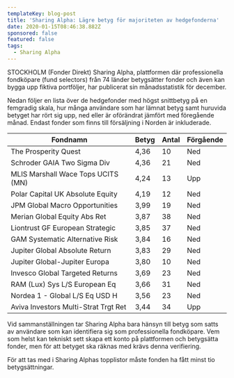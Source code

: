 ```yaml
---
templateKey: blog-post
title: 'Sharing Alpha: Lägre betyg för majoriteten av hedgefonderna'
date: 2020-01-15T08:46:38.882Z
sponsored: false
featured: false
tags:
  - Sharing Alpha
---
```

STOCKHOLM (Fonder Direkt) Sharing Alpha, plattformen där professionella fondköpare (fund selectors) från 74 länder betygsätter fonder och även kan bygga upp fiktiva portföljer, har publicerat sin månadsstatistik för december.

Nedan följer en lista över de hedgefonder med högst snittbetyg på en femgradig skala, hur många användare som har lämnat betyg samt huruvida betyget har rört sig upp, ned eller är oförändrat jämfört med föregående månad. Endast fonder som finns till försäljning i Norden är inkluderade.

<!--StartFragment-->

| **Fondnamn**                         | **Betyg** | **Antal** | **Förgående** |
| ------------------------------------ | --------- | --------- | ------------- |
| The Prosperity Quest                 | 4,36      | 10        | Ned           |
| Schroder GAIA Two Sigma Div          | 4,36      | 21        | Ned           |
| MLIS Marshall Wace Tops UCITS (MN)   | 4,24      | 13        | Upp           |
| Polar Capital UK Absolute Equity     | 4,19      | 12        | Ned           |
| JPM Global Macro Opportunities       | 3,99      | 19        | Ned           |
| Merian Global Equity Abs Ret         | 3,87      | 38        | Ned           |
| Liontrust GF European Strategic      | 3,85      | 37        | Ned           |
| GAM Systematic Alternative Risk      | 3,84      | 16        | Ned           |
| Jupiter Global Absolute Return       | 3,83      | 29        | Ned           |
| Jupiter Global-Jupiter Europa        | 3,80      | 10        | Ned           |
| Invesco Global Targeted Returns      | 3,69      | 23        | Ned           |
| RAM (Lux) Sys L/S European Eq        | 3,66      | 31        | Ned           |
| Nordea 1 - Global L/S Eq USD H       | 3,56      | 23        | Ned           |
| Aviva Investors Multi-Strat Trgt Ret | 3,44      | 34        | Upp           |



<!--EndFragment-->

Vid sammanställningen tar Sharing Alpha bara hänsyn till betyg som satts av användare som kan identifiera sig som professionella fondköpare. Vem som helst kan tekniskt sett skapa ett konto på plattformen och betygsätta fonder, men för att betyget ska räknas med krävs denna verifiering.

För att tas med i Sharing Alphas topplistor måste fonden ha fått minst tio betygsättningar.

